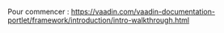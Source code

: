 

Pour commencer : https://vaadin.com/vaadin-documentation-portlet/framework/introduction/intro-walkthrough.html

